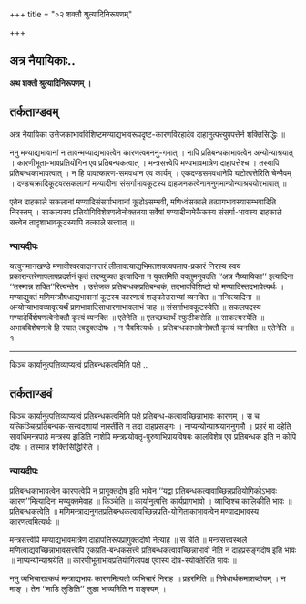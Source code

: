 +++
title = "०२ शक्तौ श्रुत्यादिनिरूपणम्"

+++


## अत्र नैयायिकाः..

**अथ शक्तौ श्रुत्यादिनिरूपणम् ।**

## **तर्कताण्डवम्**

अत्र नैयायिका उत्तेजकाभावविशिष्टमण्याद्यभावरूपदृष्ट-कारणविरहादेव दाहानुत्पत्त्युपपत्तेर्न शक्तिसिद्धिः ॥

ननु मण्याद्यभावानां न तावन्मण्याद्यभावत्वेन कारणत्वमननु-गमात् । नापि प्रतिबन्धकाभावत्वेन अन्योन्याश्रयात् । कारणीभूता-भावप्रतियोगिन एव प्रतिबन्धकत्वात् । मन्त्रसत्त्वेपि मण्यभावमात्रेण दाहापत्तेश्च । तस्यापि प्रतिबन्धकाभावत्वात् । न हि यावत्कारण-समवधान एव कार्यम् । एकदण्डसमवधानेपि घटोत्पत्तेरिति चेन्मैवम् । दण्डचक्रादिकूटवत्सकलानां मण्यादीनां संसर्गाभावकूटस्य दाहजनकत्वेनाननुगमान्योन्याश्रययोरभावात् ॥

एतेन दाहकाले सकलानां मण्यादिसंसर्गाभावानां कूटोऽसम्भवी, मणिध्वंसकाले तत्प्रागभावस्यासम्भवादिति निरस्तम् । साकल्यस्य प्रतियोगिविशेषणत्वेनोक्ततया सर्वेषां मण्यादीनामेकैकस्य संसर्गा-भावस्य दाहकाले सत्त्वेन तादृशाभावकूटस्यापि तत्काले सत्त्वात् ॥

### **न्यायदीपः**

यत्त्वुनमानखण्डे मणावीश्वरवादानन्तरं लीलावत्याद्यभिमतशक्त्यपलाप-प्रकारं निरस्य स्वयं प्रकारान्तरेणापलापप्रदर्शनं कृतं तदप्युच्यत इत्यादिना न युक्तमिति वक्तुमनुवदति ‘‘अत्र नैय्यायिका’’ इत्यादिना ‘‘तस्मान्न शक्ति’’रित्यन्तेन । उत्तेजकं प्रतिबन्धकप्रतिबन्धकं, तदभावविशिष्टो यो मण्यादिस्तदभावेत्यर्थः । मण्याद्युक्तं मणिमन्त्रौषधाद्यभावानां कूटस्य कारणत्वं शङ्कोत्तराभ्यां व्यनक्ति ॥ नन्वित्यादिना ॥ अन्योन्याभावव्यावृत्त्यर्थं प्रागभावादिसाधारणाभावलाभं चाह ॥ संसर्गाभावकूटस्येति ॥ सकलपदस्य मण्यादेर्विशेषणत्वेनोक्तौ कृत्यं व्यनक्ति ॥ एतेनेति ॥ एतच्छब्दार्थं स्फुटीकरोति ॥ साकल्यस्येति ॥ अभावविशेषणत्वे हि स्यात् त्वदुक्तदोषः । न चैवमित्यर्थः । प्रतिबन्धकाभावेनोक्तौ कृत्यं व्यनक्ति ॥ एतेनेति ॥१

------------------------------------------------------------------------

किञ्च कार्यानुत्पत्तिव्याप्यत्वं प्रतिबन्धकत्वमिति पक्षे ..

## **तर्कताण्डवं**

किञ्च कार्यानुत्पत्तिव्याप्यत्वं प्रतिबन्धकत्वमिति पक्षे प्रतिबन्ध-कत्वावच्छिन्नाभावः कारणम् । स च यत्किञ्चित्प्रतिबन्धक-सत्त्वदशायां नास्तीति न तदा दाहप्रसङ्गः । नाप्यन्योन्याश्रयाननुगमौ । प्रहरं मा दहेति सावधिमन्त्रपाठे मन्त्रस्य झडिति नाशेपि मन्त्रप्रयोक्तृ-पुरुषाभिप्रायविषयः कालविशेष एव प्रतिबन्धक इति न कोपि दोषः । तस्मान्न शक्तिसिद्धिरिति ।

### **न्यायदीपः**

प्रतिबन्धकाभावत्वेन कारणत्वेपि न प्रागुक्तदोष इति भावेन ‘‘यद्वा प्रतिबन्धकत्वावाच्छिन्नप्रतियोगिकोऽभावः कारण’’मित्यादिना मण्युक्तमेवाह ॥ किञ्चेति ॥ कार्यानुत्पत्तिः कार्यप्रागभावो । व्याप्तिश्च कालिकीति भावः ॥ प्रतिबन्धकत्वेति ॥ मणिमन्त्राद्यनुगतप्रतिबन्धकत्वावच्छिन्नप्रति-योगिताकाभावत्वेन मण्याद्यभावस्य कारणत्वमित्यर्थः ॥

मन्त्रसत्त्वेपि मण्याद्यभावमात्रेण दाहापत्तिरूपप्रागुक्तदोषो नेत्याह ॥ स चेति ॥ मन्त्रसत्त्वस्थले मणित्वाद्यवच्छिन्नाभावसत्त्वेपि एकप्रति-बन्धकसत्त्वे प्रतिबन्धकत्वावच्छिन्नाभावो नेति न दाहप्रसङ्गदोष इति भावः ॥ नाप्यन्योन्याश्रयेति ॥ कारणीभूताभावप्रतियोगित्वपक्ष एवास्य दोष-स्योक्तेरिति भावः ॥

ननु व्यभिचारात्कथं मन्त्राद्यभावः कारणमित्यतो व्यभिचारं निराह ॥ प्रहरमिति ॥ निषेधार्थकमाशब्दोयम् । न माङ् । तेन ‘‘माडि लुङिति’’ लुङा भाव्यमिति न शङ्क्यम् ।

